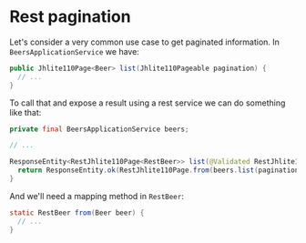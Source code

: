# Rest pagination

Let's consider a very common use case to get paginated information. In `BeersApplicationService` we have:

```java
public Jhlite110Page<Beer> list(Jhlite110Pageable pagination) {
  // ...
}
```

To call that and expose a result using a rest service we can do something like that: 

```java
private final BeersApplicationService beers;

// ...

ResponseEntity<RestJhlite110Page<RestBeer>> list(@Validated RestJhlite110Pageable pagination) {
  return ResponseEntity.ok(RestJhlite110Page.from(beers.list(pagination.toPageable()), RestBeer::from))
}
```

And we'll need a mapping method in `RestBeer`: 

```java
static RestBeer from(Beer beer) {
  // ...
}
```